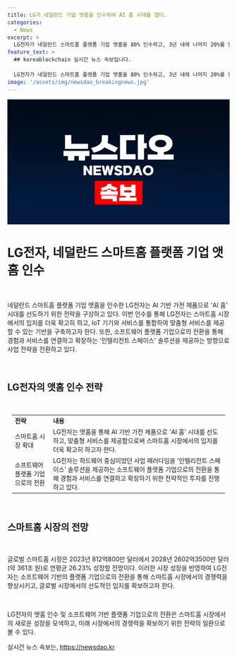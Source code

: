 ```yaml
---
title: LG가 네덜란드 기업 앳홈을 인수하여 AI 홈 시대를 열다.
categories:
  - News
excerpt: >
  LG전자가 네덜란드 스마트홈 플랫폼 기업 앳홈을 80% 인수하고, 3년 내에 나머지 20%를 인수하는 계약을 체결했다. 앳홈은 전 세계 5만여 종에 달하는 가전 및 사물인터넷(IoT) 기기를 연결하는 기술을 보유하고 있으며, LG전자는 이를 활용하여 AI 홈 시대를 선도하고자 한다. 또한, 미국 광고·데이터 분석업체 알폰소를 인수하여 하드웨어 중심이던 TV 사업을 소프트웨어 분야로 확장하고 있다. LG전자는 이를 통해 소프트웨어 기반 플랫폼 기업으로의 전환을 이루고 있으며, 이에 대한 CEO의 의지도 고스란히 담겨 있다.
feature_text: >
  ## koreablockchain 실시간 뉴스 속보입니다.

  LG전자가 네덜란드 스마트홈 플랫폼 기업 앳홈을 80% 인수하고, 3년 내에 나머지 20%를 인수하는 계약을 체결했다. 앳홈은 전 세계 5만여 종에 달하는 가전 및 사물인터넷(IoT) 기기를 연결하는 기술을 보유하고 있으며, LG전자는 이를 활용하여 AI 홈 시대를 선도하고자 한다. 또한, 미국 광고·데이터 분석업체 알폰소를 인수하여 하드웨어 중심이던 TV 사업을 소프트웨어 분야로 확장하고 있다. LG전자는 이를 통해 소프트웨어 기반 플랫폼 기업으로의 전환을 이루고 있으며, 이에 대한 CEO의 의지도 고스란히 담겨 있다.
image: '/assets/img/newsdao_breakingnews.jpg'
---
```


<p><img src="/assets/img/newsdao_breakingnews.jpg" alt="koreablockchain 속보" /></p>

<h1 data-ke-size="size26">LG전자, 네덜란드 스마트홈 플랫폼 기업 앳홈 인수</h1>

<p data-ke-size="size16">&nbsp;</p>

<p>네덜란드 스마트홈 플랫폼 기업 앳홈을 인수한 LG전자는 AI 기반 가전 제품으로 'AI 홈' 시대를 선도하기 위한 전략을 구상하고 있다. 이번 인수를 통해 LG전자는 스마트홈 시장에서의 입지를 더욱 확고히 하고, IoT 기기와 서비스를 통합하여 맞춤형 서비스를 제공할 수 있는 기반을 구축하고자 한다. 또한, 소프트웨어 플랫폼 기업으로의 전환을 통해 경험과 서비스를 연결하고 확장하는 '인텔리전트 스페이스' 솔루션을 제공하는 방향으로 사업 전략을 전환하고 있다.</p>

<p data-ke-size="size16">&nbsp;</p>

<h2 data-ke-size="size26">LG전자의 앳홈 인수 전략</h2>

<p data-ke-size="size16">&nbsp;</p>

<div style="width: auto; margin: 10px">
  <table>
    <colgroup><col><col></colgroup>
    <tbody>
      <tr>
        <td style="text-align: left; height: 17px;"><b>전략</b></td>
        <td style="text-align: left; height: 17px;"><b>내용</b></td>
      </tr>
      <tr>
        <td style="text-align: left; height: 17px;">스마트홈 시장 확대</td>
        <td style="text-align: left; height: 17px;">LG전자는 앳홈을 통해 AI 기반 가전 제품으로 'AI 홈' 시대를 선도하고, 맞춤형 서비스를 제공함으로써 스마트홈 시장에서의 입지를 더욱 확고히 하고자 한다.</td>
      </tr>
      <tr>
        <td style="text-align: left; height: 17px;">소프트웨어 플랫폼 기업으로의 전환</td>
        <td style="text-align: left; height: 17px;">LG전자는 하드웨어 중심이었던 사업 패러다임을 '인텔리전트 스페이스' 솔루션을 제공하는 소프트웨어 플랫폼 기업으로의 전환을 통해 경험과 서비스를 연결하고 확장하기 위한 전략적인 투자를 진행하고 있다.</td>
      </tr>
    </tbody>
  </table>
</div>

<p data-ke-size="size16">&nbsp;</p>

<h2 data-ke-size="size26">스마트홈 시장의 전망</h2>

<p data-ke-size="size16">&nbsp;</p>

<p>글로벌 스마트홈 시장은 2023년 812억800만 달러에서 2028년 2602억3500만 달러(약 361조 원)로 연평균 26.23% 성장할 전망이다. 이러한 시장 성장을 반영하여 LG전자는 소프트웨어 기반의 플랫폼 기업으로의 전환을 통해 스마트홈 시장에서의 경쟁력을 향상시키고, 글로벌 시장에서의 선도적인 입지를 확보하고자 한다.</p>

<p data-ke-size="size16">&nbsp;</p>

<p>LG전자의 앳홈 인수 및 소프트웨어 기반 플랫폼 기업으로의 전환은 스마트홈 시장에서의 새로운 성장을 모색하고, 미래 시장에서의 경쟁력을 확보하기 위한 전략의 일환으로 볼 수 있다.</p>
실시간 뉴스 속보는, <a href="https://newsdao.kr" rel="dofollow">https://newsdao.kr</a>


